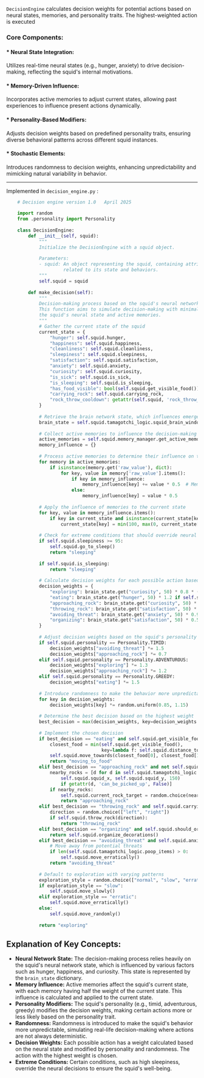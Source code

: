 `DecisionEngine` calculates decision weights for potential actions based on neural states, memories, and personality traits. The highest-weighted action is executed

### Core Components:

#### * Neural State Integration:

Utilizes real-time neural states (e.g., hunger, anxiety) to drive decision-making, reflecting the squid's internal motivations.

#### * Memory-Driven Influence:

Incorporates active memories to adjust current states, allowing past experiences to influence present actions dynamically.

#### * Personality-Based Modifiers:

Adjusts decision weights based on predefined personality traits, ensuring diverse behavioral patterns across different squid instances.

#### * Stochastic Elements:

Introduces randomness to decision weights, enhancing unpredictability and mimicking natural variability in behavior.

---------

Implemented in `decision_engine.py` :

```python    
    # Decision engine version 1.0   April 2025
    
    import random
    from .personality import Personality
    
    class DecisionEngine:
        def __init__(self, squid):
            """
            Initialize the DecisionEngine with a squid object.
    
            Parameters:
            - squid: An object representing the squid, containing attributes and methods
                     related to its state and behaviors.
            """
            self.squid = squid
    
        def make_decision(self):
            """
            Decision-making process based on the squid's neural network state and current conditions.
            This function aims to simulate decision-making with minimal hardcoding, relying on
            the squid's neural state and active memories.
            """
            # Gather the current state of the squid
            current_state = {
                "hunger": self.squid.hunger,
                "happiness": self.squid.happiness,
                "cleanliness": self.squid.cleanliness,
                "sleepiness": self.squid.sleepiness,
                "satisfaction": self.squid.satisfaction,
                "anxiety": self.squid.anxiety,
                "curiosity": self.squid.curiosity,
                "is_sick": self.squid.is_sick,
                "is_sleeping": self.squid.is_sleeping,
                "has_food_visible": bool(self.squid.get_visible_food()),
                "carrying_rock": self.squid.carrying_rock,
                "rock_throw_cooldown": getattr(self.squid, 'rock_throw_cooldown', 0)
            }
    
            # Retrieve the brain network state, which influences emergent behavior
            brain_state = self.squid.tamagotchi_logic.squid_brain_window.brain_widget.state
    
            # Collect active memories to influence the decision-making process
            active_memories = self.squid.memory_manager.get_active_memories_data(3)
            memory_influence = {}
    
            # Process active memories to determine their influence on the current state
            for memory in active_memories:
                if isinstance(memory.get('raw_value'), dict):
                    for key, value in memory['raw_value'].items():
                        if key in memory_influence:
                            memory_influence[key] += value * 0.5  # Memory influence is half the weight of the current state
                        else:
                            memory_influence[key] = value * 0.5
    
            # Apply the influence of memories to the current state
            for key, value in memory_influence.items():
                if key in current_state and isinstance(current_state[key], (int, float)):
                    current_state[key] = min(100, max(0, current_state[key] + value))
    
            # Check for extreme conditions that should override neural decisions
            if self.squid.sleepiness >= 95:
                self.squid.go_to_sleep()
                return "sleeping"
    
            if self.squid.is_sleeping:
                return "sleeping"
    
            # Calculate decision weights for each possible action based on the neural state
            decision_weights = {
                "exploring": brain_state.get("curiosity", 50) * 0.8 * (1 - (brain_state.get("anxiety", 50) / 100)),
                "eating": brain_state.get("hunger", 50) * 1.2 if self.squid.get_visible_food() else 0,
                "approaching_rock": brain_state.get("curiosity", 50) * 0.7 if not self.squid.carrying_rock else 0,
                "throwing_rock": brain_state.get("satisfaction", 50) * 0.7 if self.squid.carrying_rock else 0,
                "avoiding_threat": brain_state.get("anxiety", 50) * 0.9,
                "organizing": brain_state.get("satisfaction", 50) * 0.5
            }
    
            # Adjust decision weights based on the squid's personality
            if self.squid.personality == Personality.TIMID:
                decision_weights["avoiding_threat"] *= 1.5
                decision_weights["approaching_rock"] *= 0.7
            elif self.squid.personality == Personality.ADVENTUROUS:
                decision_weights["exploring"] *= 1.3
                decision_weights["approaching_rock"] *= 1.2
            elif self.squid.personality == Personality.GREEDY:
                decision_weights["eating"] *= 1.5
    
            # Introduce randomness to make the behavior more unpredictable
            for key in decision_weights:
                decision_weights[key] *= random.uniform(0.85, 1.15)
    
            # Determine the best decision based on the highest weight
            best_decision = max(decision_weights, key=decision_weights.get)
    
            # Implement the chosen decision
            if best_decision == "eating" and self.squid.get_visible_food():
                closest_food = min(self.squid.get_visible_food(),
                                   key=lambda f: self.squid.distance_to(f[0], f[1]))
                self.squid.move_towards(closest_food[0], closest_food[1])
                return "moving_to_food"
            elif best_decision == "approaching_rock" and not self.squid.carrying_rock:
                nearby_rocks = [d for d in self.squid.tamagotchi_logic.get_nearby_decorations(
                    self.squid.squid_x, self.squid.squid_y, 150)
                    if getattr(d, 'can_be_picked_up', False)]
                if nearby_rocks:
                    self.squid.current_rock_target = random.choice(nearby_rocks)
                    return "approaching_rock"
            elif best_decision == "throwing_rock" and self.squid.carrying_rock:
                direction = random.choice(["left", "right"])
                if self.squid.throw_rock(direction):
                    return "throwing_rock"
            elif best_decision == "organizing" and self.squid.should_organize_decorations():
                return self.squid.organize_decorations()
            elif best_decision == "avoiding_threat" and self.squid.anxiety > 70:
                # Move away from potential threats
                if len(self.squid.tamagotchi_logic.poop_items) > 0:
                    self.squid.move_erratically()
                return "avoiding_threat"
    
            # Default to exploration with varying patterns
            exploration_style = random.choice(["normal", "slow", "erratic"])
            if exploration_style == "slow":
                self.squid.move_slowly()
            elif exploration_style == "erratic":
                self.squid.move_erratically()
            else:
                self.squid.move_randomly()
    
            return "exploring"
```
    

Explanation of Key Concepts:
----------------------------

*   **Neural Network State:** The decision-making process relies heavily on the squid's neural network state, which is influenced by various factors such as hunger, happiness, and curiosity. This state is represented by the `brain_state` dictionary.
*   **Memory Influence:** Active memories affect the squid's current state, with each memory having half the weight of the current state. This influence is calculated and applied to the current state.
*   **Personality Modifiers:** The squid's personality (e.g., timid, adventurous, greedy) modifies the decision weights, making certain actions more or less likely based on the personality trait.
*   **Randomness:** Randomness is introduced to make the squid's behavior more unpredictable, simulating real-life decision-making where actions are not always deterministic.
*   **Decision Weights:** Each possible action has a weight calculated based on the neural state and modified by personality and randomness. The action with the highest weight is chosen.
*   **Extreme Conditions:** Certain conditions, such as high sleepiness, override the neural decisions to ensure the squid's well-being.
